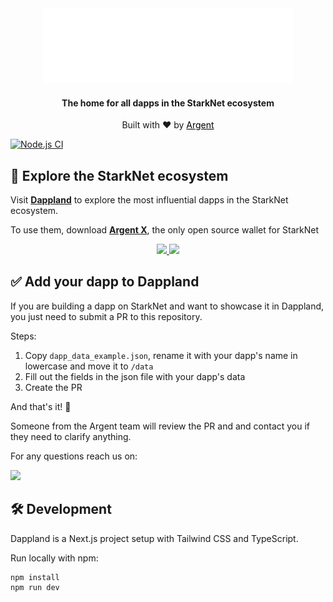 
<div align="center">
    <img src="./src/assets/logo-dappland.gif" alt="Dappland logo animated"width=400 alt="dappland-logo" />
    <h4>The home for all dapps in the StarkNet ecosystem</h4>
    <p>Built with ❤️ by <a style="text-decoration: underline; color:black" href="https://argent.xyz">Argent</p>
</div>

[![Node.js CI](https://github.com/argentlabs/dappland/actions/workflows/node.js.yml/badge.svg)](https://github.com/argentlabs/dappland/actions/workflows/node.js.yml)


##  🧭  Explore the StarkNet ecosystem


Visit <a href="https://dappland.com"><b>Dappland</b></a> to explore the most influential dapps in the StarkNet ecosystem.

To use them, download <a href="https://github.com/argentlabs/argent-x"><b>Argent X</b></a>, the only open source wallet for StarkNet

<div align="center">
    <a href="https://chrome.google.com/webstore/detail/argent-x-starknet-wallet/dlcobpjiigpikoobohmabehhmhfoodbb">
        <img src="https://argentwebsite.cdn.prismic.io/argentwebsite/55c4ef75-22fb-476d-a088-d61ae5f44002_button-chrome.svg" width=150/>
    </a>
    <a href="https://addons.mozilla.org/en-GB/firefox/addon/argent-x/">
        <img src="https://argentwebsite.cdn.prismic.io/argentwebsite/8d151e84-6437-4670-9e5c-6614463f8c3a_button-firefox.svg" width=150/>
    </a>
 
</div>

## ✅ Add your dapp to Dappland

If you are building a dapp on StarkNet and want to showcase it in Dappland, you just need to submit a PR to this repository. 

Steps:

1. Copy `dapp_data_example.json`, rename it with your dapp's name in lowercase and move it to `/data`
2. Fill out the fields in the json file with your dapp's data
3. Create the PR

And that's it! 🚀

Someone from the Argent team will review the PR and and contact you if they need to clarify anything.

For any questions reach us on:

 <a href="https://discord.gg/T4PDFHxm6T">
    <img src="https://img.shields.io/badge/Discord-6666FF?style=for-the-badge&logo=discord&logoColor=white">
</a>

## 🛠 Development

Dappland is a Next.js project setup with Tailwind CSS and TypeScript.

Run locally with npm:

```
npm install
npm run dev
```
